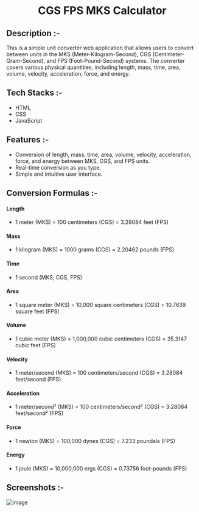 # <p align="center">CGS FPS MKS Calculator</p>

## Description :-

This is a simple unit converter web application that allows users to convert between units in the MKS (Meter-Kilogram-Second), CGS (Centimeter-Gram-Second), and FPS (Foot-Pound-Second) systems. The converter covers various physical quantities, including length, mass, time, area, volume, velocity, acceleration, force, and energy.

## Tech Stacks :-

- HTML
- CSS
- JavaScript

## Features :-

- Conversion of length, mass, time, area, volume, velocity, acceleration, force, and energy between MKS, CGS, and FPS units.
- Real-time conversion as you type.
- Simple and intuitive user interface.

## Conversion Formulas :-

#### Length
- 1 meter (MKS) = 100 centimeters (CGS) = 3.28084 feet (FPS)

#### Mass
- 1 kilogram (MKS) = 1000 grams (CGS) = 2.20462 pounds (FPS)

#### Time
- 1 second (MKS, CGS, FPS)

#### Area
- 1 square meter (MKS) = 10,000 square centimeters (CGS) = 10.7639 square feet (FPS)

#### Volume
- 1 cubic meter (MKS) = 1,000,000 cubic centimeters (CGS) = 35.3147 cubic feet (FPS)

#### Velocity
- 1 meter/second (MKS) = 100 centimeters/second (CGS) = 3.28084 feet/second (FPS)

#### Acceleration
- 1 meter/second² (MKS) = 100 centimeters/second² (CGS) = 3.28084 feet/second² (FPS)

#### Force
- 1 newton (MKS) = 100,000 dynes (CGS) = 7.233 poundals (FPS)

#### Energy
- 1 joule (MKS) = 10,000,000 ergs (CGS) = 0.73756 foot-pounds (FPS)

## Screenshots :-

![image](https://github.com/Rakesh9100/CalcDiverse/assets/73993775/fedd2429-96d2-41f2-9fc4-423e497506e3)
